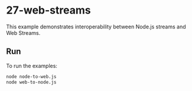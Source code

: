# 27-web-streams

This example demonstrates interoperability between Node.js streams and Web
Streams.

## Run

To run the examples:

```bash
node node-to-web.js
node web-to-node.js
```
